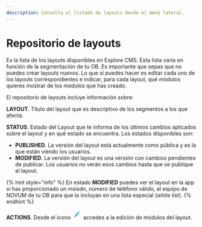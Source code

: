 ```yaml
---
description: Consulta el listado de layouts desde el menú lateral.
---
```


# Repositorio de layouts

Es la lista de los layouts disponibles en Explore CMS. Esta lista varía en función de la segmentación de tu OB. Es importante que sepas que no puedes crear layouts nuevos. Lo que sí puedes hacer es editar cada uno de los layouts correspondientes e indicar, para cada layout, qué módulos quieres mostrar de los módulos que has creado.

El repositorio de layouts incluye información sobre:

**LAYOUT**. Título del layout que es descriptivo de los segmentos a los que afecta. 

**STATUS**. Estado del Layout que te informa de los últimos cambios aplicados sobre el layout y en qué estado se encuentra. Los estados disponibles son: 

* **PUBLISHED**. La versión del layout está actualmente como pública y es la que están viendo los usuarios.
* **MODIFIED**. La versión del layout es una versión con cambios pendientes de publicar. Los usuarios no verán esos cambios hasta que se publique el layout. 

{% hint style="info" %}
En estado **MODIFIED** puedes ver el layout en la app si has proporcionado un msisdn, número de teléfono válido, al equipo de NOVUM de tu OB para que lo incluyan en una lista especial \(_white list_\). 
{% endhint %}

**ACTIONS**. Desde el icono ![](../.gitbook/assets/icono_editar.png) accedes a la edición de módulos del layout.



